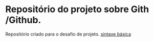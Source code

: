 # Repositório do projeto sobre Gith /Github.
Repositório criado para o desafio de projeto.
[sintaxe básica](https://github.com/juliomourab9/hello-world/edit/readme-edits/README.md)
